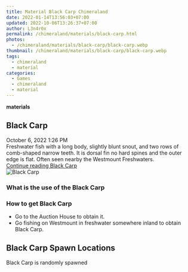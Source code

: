 ```yaml
---
title: Material Black Carp Chimeraland
date: 2022-01-14T13:56:03+07:00
updated: 2022-10-06T13:26:37+07:00
author: L3n4r0x
permalink: /chimeraland/materials/black-carp.html
photos:
  - /chimeraland/materials/black-carp/black-carp.webp
thumbnail: /chimeraland/materials/black-carp/black-carp.webp
tags:
  - chimeraland
  - material
categories:
  - Games
  - chimeraland
  - material
---
```


<link
  rel="stylesheet"
  href="https://rawcdn.githack.com/dimaslanjaka/Web-Manajemen/870a349/css/bootstrap-5-3-0-alpha3-wrapper.css"
/>
<section id="bootstrap-wrapper">
  <div data-bs-theme="dark">
    <div
      class="row g-0 border rounded overflow-hidden flex-md-row mb-4 shadow-sm position-relative bg-dark text-light"
    >
      <div class="col p-4 d-flex flex-column position-static">
        <strong class="d-inline-block mb-2 text-success">materials</strong>
        <h2 class="mb-0">Black Carp</h2>
        <div class="mb-1 text-muted">October 6, 2022 1:26 PM</div>
        <div class="mb-2 border p-1">
          Freshwater fish with a long body, slightly blunt snout, and two rows
          of comb-shaped narrow teeth. It is dorsal fin no hard spines and the
          outer edge is flat. Often seen nearby the Westmount Freshwaters.
        </div>
        <a
          href="/chimeraland/materials/black-carp.html"
          class="stretched-link d-none text-primary"
          >Continue reading Black Carp</a
        >
      </div>
      <div class="col-auto d-none d-md-block d-lg-block">
        <img
          src="https://www.webmanajemen.com/chimeraland/materials/black-carp/black-carp.webp"
          alt="Black Carp"
        />
      </div>
    </div>
    <div class="row">
      <div class="col-lg-6 col-12 mb-2">
        <div class="card">
          <div class="card-body">
            <h3 class="card-title">What is the use of the Black Carp</h3>
            <div class="card-text"><ul></ul></div>
          </div>
        </div>
      </div>
      <div class="col-lg-6 col-12 mb-2">
        <div class="card">
          <div class="card-body">
            <h3 class="card-title">How to get Black Carp</h3>
            <div class="card-text">
              <ul>
                <li>Go to the Auction House to obtain it.</li>
                <li>
                  Go fishing on Westmount in freshwater somewhere inland to
                  obtain Black Carp.
                </li>
              </ul>
            </div>
          </div>
        </div>
      </div>
      <div class="col-12 mb-2">
        <h2>Black Carp Spawn Locations</h2>
        <p>Black Carp is randomly spawned</p>
      </div>
    </div>
  </div>
</section>